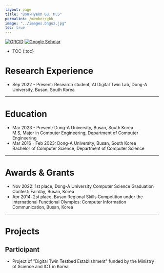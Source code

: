 ```yaml
---
layout: page
title: "Bon-Hyeon Gu, M.S"
permalink: /member/gbh
image: "../images.bhgu2.jpg"
toc: true
---
```


[![ORCID](https://img.shields.io/badge/ORCID-A6CE39?style=flat-square&logo=ORCID&logoColor=white)](https://orcid.org/0009-0004-3256-7949) 
[![Google Scholar](https://img.shields.io/badge/Google%20Scholar-4285F4?style=flat-square&logo=Google+Scholar&logoColor=white)](https://scholar.google.com/citations?user=cWbRoPgAAAAJ)

* TOC
{:toc}

Research Experience
============
* Sep 2022 - Present: Research student, AI Digital Twin Lab, Dong-A University, Busan, South Korea


***

Education
============
* Mar 2023 - Present: Dong-A University, Busan, South Korea <br> M.S, Major in Computer Engineering, Department of Computer Engineering
* Mar 2016 - Feb 2023: Dong-A University, Busan, South Korea <br> Bachelor of Computer Science, Department of Computer Science

***

Awards & Grants
============
* Nov 2022: 1st place, Dong-A University Computer Science Graduation Contest: Fairday, Busan, Korea
* Apr 2014: 2st place, Busan Regional Skills Competition under the International Functional Olympics: Computer Information Communication, Busan, Korea
***

Projects
============

Participant
------------
* Project of "Digital Twin Testbed Establishment" funded by the Ministry of Science and ICT in Korea.
